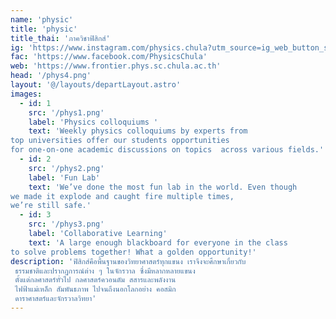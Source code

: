 ```yaml
---
name: 'physic'
title: 'physic'
title_thai: 'ภาควิชาฟิสิกส์'
ig: 'https://www.instagram.com/physics.chula?utm_source=ig_web_button_share_sheet&igsh=ZDNlZDc0MzIxNw=='
fac: 'https://www.facebook.com/PhysicsChula'
web: 'https://www.frontier.phys.sc.chula.ac.th'
head: '/phys4.png'
layout: '@/layouts/departLayout.astro'
images:
  - id: 1
    src: '/phys1.png'
    label: 'Physics colloquiums '
    text: 'Weekly physics colloquiums by experts from  
top universities offer our students opportunities  
for one-on-one academic discussions on topics  across various fields.'
  - id: 2
    src: '/phys2.png'
    label: 'Fun Lab'
    text: 'We’ve done the most fun lab in the world. Even though  
we made it explode and caught fire multiple times,  
we’re still safe.'
  - id: 3
    src: '/phys3.png'
    label: 'Collaborative Learning'
    text: 'A large enough blackboard for everyone in the class  
to solve problems together! What a golden opportunity!'
description: 'ฟิสิกส์คือพื้นฐานของวิทยาศาสตร์ทุกแขนง เราจึงจะศึกษาเกี่ยวกับ
 ธรรมชาติและปรากฏการณ์ต่าง ๆ ในจักรวาล ซึ่งมีหลากหลายแขนง
 ตั้งแต่กลศาสตร์ทั่วไป กลศาสตร์ควอนตัม สสารและพลังงาน
 ไฟฟ้าแม่เหล็ก สัมพันธภาพ ไปจนถึงนอกโลกอย่าง คอสมิก
 ดาราศาสตร์และจักรวาลวิทยา'
---
```

